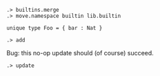 ```ucm:hide
.> builtins.merge
.> move.namespace builtin lib.builtin
```

```unison
unique type Foo = { bar : Nat }
```

```ucm
.> add
```

Bug: this no-op update should (of course) succeed.

```ucm
.> update
```
